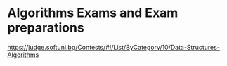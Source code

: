 Algorithms Exams and Exam preparations
=========================================================
https://judge.softuni.bg/Contests/#!/List/ByCategory/10/Data-Structures-Algorithms